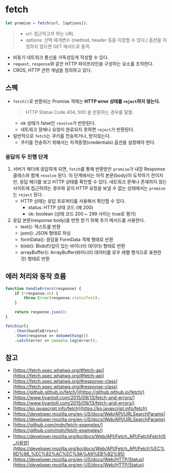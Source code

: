 # fetch

```javascript
let promise = fetch(url, [options]);
```
> - url: 접근하고자 하는 URL
> - options: 선택 매개변수 (method, header 등을 지정할 수 있다.) 옵션을 지정하지 않으면 GET 메서드로 동작.

- 비동기 네트워크 통신을 가독성있게 작성할 수 있다.
- `request`, `response`와 같은 HTTP 파이프라인을 구성하는 요소를 조작한다.
- CROS, HTTP 관련 개념을 정의하고 있다.

## 스펙

- `fetch()`로 반환되는 Promise 객체는 **HTTP error 상태를 `reject`하지 않는다.** 
    > HTTP Statue Code 404, 500 을 반환하는 경우를 말함. 
    - ok 상태가 false인 `resolve`가 반한된다. 
    - 네트워크 장애나 요청이 완료되지 못하면 `reject`가 반환된다. 
- 일반적으로 `fetch`는 쿠키를 전송하거나, 받지않는다.
    - 쿠키를 전송하기 위해서는 자격증명(credentials) 옵션을 설정해야 한다.
    
### 응답의 두 진행 단계

1. 서버가 헤더에 응답하게 되면, `fetch`를 통해 반환받은 `promise`가 내장 Response 클래스와 함께 `resolve` 된다. 이 단계에서는 아직 본문(body)이 도착하기 전이지만, 응답 헤더를 보고 HTTP 상태를 확인할 수 있다. 네트워크 문제나 존재하지 않는 사이트에 접근하려는 경우와 같이 HTTP 요청을 보낼 수 없는 상태에서는 `promise`는 `reject` 된다.
    - HTTP 상태는 응답 프로퍼티를 사용해서 확인할 수 있다.
        - status: HTTP 상태 코드 (예 200)
        - ok: boolean (상태 코드 200 ~ 299 사이는 true로 평가)
2. 응답 본문(response body)을 반한 받기 위해 추가 메서드를 사용한다.
    - text(): 텍스트를 반환
    - json(): JSON 형태로 파싱
    - formData(): 응답을 FormData 객체 형태로 반환
    - blob(): Blob(타입이 있는 바이너리 데이터) 형태로 반환
    - arrayBuffer(): ArrayBuffer(바이너리 데이터를 로우 레벨 형식으로 표현한 것) 형태로 반환
  
## 에러 처리와 동작 흐름
  
```javascript
function handleErrors(response) {
    if (!response.ok) {
        throw Error(response.statusText);
    }

    return response.json();
}

fetch(url)
    .then(handleErrors)
    .then(response => doSomething())
    .catch(error => console.log(error));
```
  
## 참고

- [https://fetch.spec.whatwg.org/#fetch-api](https://fetch.spec.whatwg.org/#fetch-api)
- [https://fetch.spec.whatwg.org/#response-class](https://fetch.spec.whatwg.org/#response-class)
- [https://github.github.io/fetch/](https://github.github.io/fetch/)
- [https://www.tjvantoll.com/2015/09/13/fetch-and-errors/](https://www.tjvantoll.com/2015/09/13/fetch-and-errors/)
- [https://ko.javascript.info/fetch](https://ko.javascript.info/fetch)
- [https://developer.mozilla.org/en-US/docs/Web/API/URLSearchParams](https://developer.mozilla.org/en-US/docs/Web/API/URLSearchParams)
- [https://github.com/mdn/fetch-examples/](https://github.com/mdn/fetch-examples/)
- [https://developer.mozilla.org/ko/docs/Web/API/Fetch_API/FetchFetch의_사용법](https://developer.mozilla.org/ko/docs/Web/API/Fetch_API/Fetch%EC%9D%98_%EC%82%AC%EC%9A%A9%EB%B2%95)
- [https://developer.mozilla.org/en-US/docs/Web/HTTP/Status](https://developer.mozilla.org/en-US/docs/Web/HTTP/Status)

